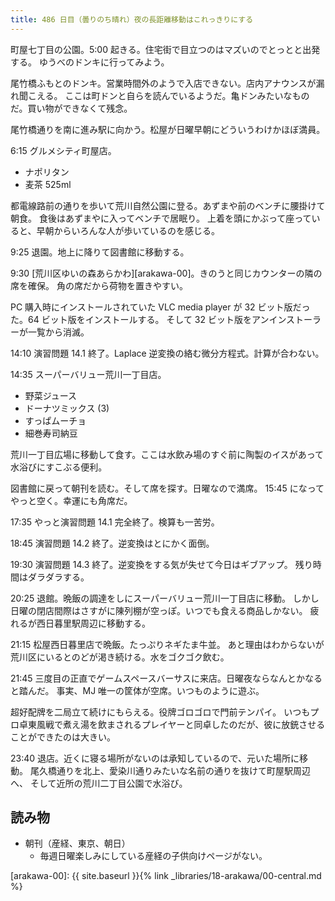 ```yaml
---
title: 486 日目（曇りのち晴れ）夜の長距離移動はこれっきりにする
---
```


町屋七丁目の公園。5:00 起きる。住宅街で目立つのはマズいのでとっとと出発する。
ゆうべのドンキに行ってみよう。

尾竹橋ふもとのドンキ。営業時間外のようで入店できない。店内アナウンスが漏れ聞こえる。
ここは町ドンと自らを読んでいるようだ。亀ドンみたいなものだ。買い物ができなくて残念。

尾竹橋通りを南に進み駅に向かう。松屋が日曜早朝にどういうわけかほぼ満員。

6:15 グルメシティ町屋店。

* ナポリタン
* 麦茶 525ml

都電線路前の通りを歩いて荒川自然公園に登る。あずまや前のベンチに腰掛けて朝食。
食後はあずまやに入ってベンチで居眠り。
上着を頭にかぶって座っていると、早朝からいろんな人が歩いているのを感じる。

9:25 退園。地上に降りて図書館に移動する。

9:30 [荒川区ゆいの森あらかわ][arakawa-00]。きのうと同じカウンターの隣の席を確保。
角の席だから荷物を置きやすい。

PC 購入時にインストールされていた VLC media player が 32 ビット版だった。64 ビット版をインストールする。
そして 32 ビット版をアンインストーラーが一覧から消滅。

14:10 演習問題 14.1 終了。Laplace 逆変換の絡む微分方程式。計算が合わない。

14:35 スーパーバリュー荒川一丁目店。

* 野菜ジュース
* ドーナツミックス (3)
* すっぱムーチョ
* 細巻寿司納豆

荒川一丁目広場に移動して食す。ここは水飲み場のすぐ前に陶製のイスがあって水浴びにすこぶる便利。

図書館に戻って朝刊を読む。そして席を探す。日曜なので満席。
15:45 になってやっと空く。幸運にも角席だ。

17:35 やっと演習問題 14.1 完全終了。検算も一苦労。

18:45 演習問題 14.2 終了。逆変換はとにかく面倒。

19:30 演習問題 14.3 終了。逆変換をする気が失せて今日はギブアップ。
残り時間はダラダラする。

20:25 退館。晩飯の調達をしにスーパーバリュー荒川一丁目店に移動。
しかし日曜の閉店間際はさすがに陳列棚が空っぽ。いつでも食える商品しかない。
疲れるが西日暮里駅周辺に移動する。

21:15 松屋西日暮里店で晩飯。たっぷりネギたま牛並。
あと理由はわからないが荒川区にいるとのどが渇き続ける。水をゴクゴク飲む。

21:45 三度目の正直でゲームスペースバーサスに来店。日曜夜ならなんとかなると踏んだ。
事実、MJ 唯一の筐体が空席。いつものように遊ぶ。

超好配牌を二局立て続けにもらえる。役牌ゴロゴロで門前テンパイ。
いつもプロ卓東風戦で煮え湯を飲まされるプレイヤーと同卓したのだが、彼に放銃させることができたのは大きい。

23:40 退店。近くに寝る場所がないのは承知しているので、元いた場所に移動。
尾久橋通りを北上、愛染川通りみたいな名前の通りを抜けて町屋駅周辺へ、
そして近所の荒川二丁目公園で水浴び。

## 読み物

* 朝刊（産経、東京、朝日）
  * 毎週日曜楽しみにしている産経の子供向けページがない。

[arakawa-00]: {{ site.baseurl }}{% link _libraries/18-arakawa/00-central.md %}
